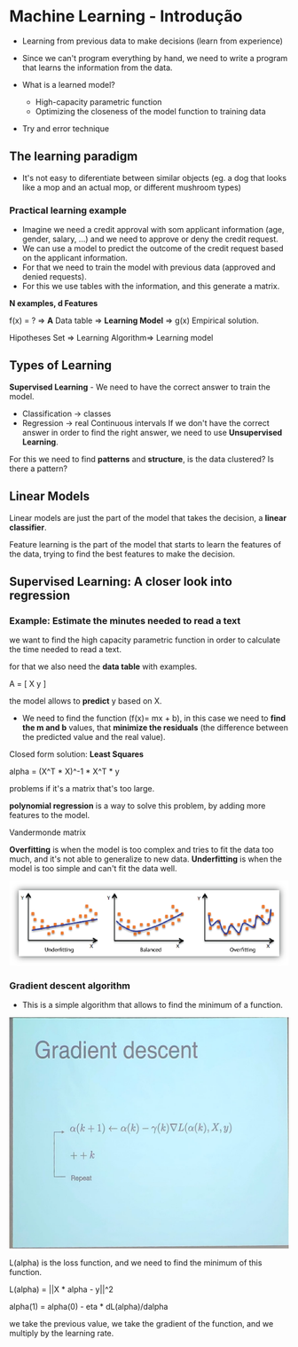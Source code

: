# Machine Learning - Introdução

- Learning from previous data to make decisions (learn from experience)

- Since we can't program everything by hand, we need to write a program that learns the information from the data.

- What is a learned model? 
  - High-capacity parametric function
  - Optimizing the closeness of the model function to training data

- Try and error technique

## The learning paradigm

- It's not easy to diferentiate between similar objects (eg. a dog that looks like a mop and an actual mop, or different mushroom types)

### Practical learning example

- Imagine we need a credit approval with som applicant information (age, gender, salary, ...) and we need to approve or deny the credit request.
- We can use a model to predict the outcome of the credit request based on the applicant information.
- For that we need to train the model with previous data (approved and denied requests).
- For this we use tables with the information, and this generate a matrix.

**N examples, d Features**

f(x) = ? => **A** Data table => **Learning Model** => g(x) Empirical solution.
 
Hipotheses Set => Learning Algorithm=> Learning model 

## Types of Learning

**Supervised Learning** - We need to have the correct answer to train the model.
  - Classification -> classes
  - Regression -> real Continuous intervals
If we don't have the correct answer in order to find the right answer, we need to use **Unsupervised Learning**.


For this we need to find **patterns** and **structure**, is the data clustered? Is there a pattern?

## Linear Models

Linear models are just the part of the model that takes the decision, a **linear classifier**.

Feature learning is the part of the model that starts to learn the features of the data, trying to find the best features to make the decision.

## Supervised Learning: A closer look into regression

### Example: Estimate the minutes needed to read a text

we want to find the high capacity parametric function in order to calculate the time needed to read a text.

for that we also need the **data table** with examples.

A = [ X y ]

the model allows to **predict** y based on X.

- We need to find the function (f(x)= mx + b), in this case we need to **find the m and b** values, that **minimize the residuals** (the difference between the predicted value and the real value).

Closed form solution: **Least Squares**

alpha = (X^T * X)^-1 * X^T * y

problems if it's a matrix that's too large.

**polynomial regression** is a way to solve this problem, by adding more features to the model.

Vandermonde matrix

**Overfitting** is when the model is too complex and tries to fit the data too much, and it's not able to generalize to new data.
**Underfitting** is when the model is too simple and can't fit the data well.

![alt text](image.png)

### Gradient descent algorithm

- This is a simple algorithm that allows to find the minimum of a function.

![alt text](<WhatsApp Image 2024-09-12 at 17.51.49_fe03a9a4.jpg>)

L(alpha) is the loss function, and we need to find the minimum of this function.

L(alpha) = ||X * alpha - y||^2

alpha(1) = alpha(0) - eta * dL(alpha)/dalpha

we take the previous value, we take the gradient of the function, and we multiply by the learning rate.
